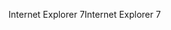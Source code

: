 <span data-ttu-id="83eae-101">Internet Explorer 7</span><span class="sxs-lookup"><span data-stu-id="83eae-101">Internet Explorer 7</span></span>